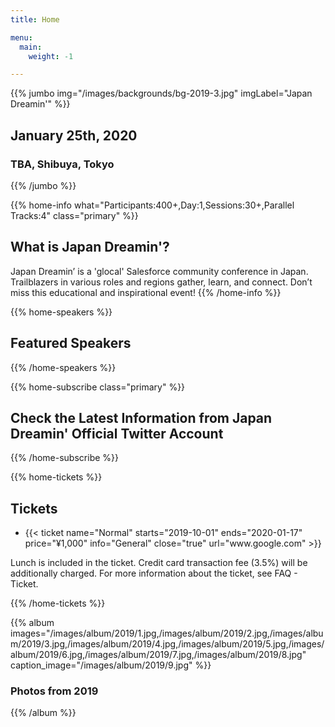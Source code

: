 ```yaml
---
title: Home

menu:
  main:
    weight: -1

---
```


{{% jumbo img="/images/backgrounds/bg-2019-3.jpg" imgLabel="Japan Dreamin'" %}}

## January 25th, 2020
### TBA, Shibuya, Tokyo

<!--
 <a class="btn primary btn-lg" style="margin-top: 1em;" href="CALL_FOR_SPONSOR_URL" target="_blank">Become a sponsor</a> 
 -->

<!--
<a class="btn primary btn-lg" href="CALL_FOR_SPEAKERS_URL">
    <svg class="icon icon-cfp"><use xlink:href="#cfp"></use></svg>Submit a presentation
</a>
-->

{{% /jumbo %}}



{{% home-info what="Participants:400+,Day:1,Sessions:30+,Parallel Tracks:4" class="primary" %}}
## What is Japan Dreamin'?

Japan Dreamin’ is a 'glocal' Salesforce community conference in Japan. Trailblazers in various roles and regions gather, learn, and connect. Don’t miss this educational and inspirational event!
{{% /home-info %}}


<!-- {{< youtube-section link="YOUTUBE_ID" title="Watch 2019 best moments" class="" >}} -->

<!-- ... -->



{{% home-speakers %}}
## Featured Speakers

<!--
{{< button-link label="Submit a presentation"
                url="CALL_FOR_SPEAKERS_URL"
                icon="cfp" >}}
--> 
<!--
{{< button-link label="See all speakers"
                url="./speakers"
                icon="right" >}}
-->

{{% /home-speakers %}}


<!-- ... -->

{{% home-subscribe  class="primary" %}}

## Check the Latest Information from Japan Dreamin' Official Twitter Account

{{% /home-subscribe %}}

<!-- ... -->

{{% home-tickets %}}
## Tickets
<!--
<a class="btn primary" href="TICKET_URL" target="_blank"><svg class="icon icon-cfp"><use xlink:href="#ticket"></use></svg>Ticketing</a>
-->

<ul>
<li>{{< ticket name="Normal"
           starts="2019-10-01"
           ends="2020-01-17"
           price="¥1,000"
           info="General"
           close="true"
           url="www.google.com" >}}</li>
</ul>

Lunch is included in the ticket. Credit card transaction fee (3.5%) will be additionally charged. For more information about the ticket, see FAQ - Ticket.

{{% /home-tickets %}}


<!-- ... -->

<!-- 
{{% home-location
    image="/images/map.jpg"
    address=""
    latitude=""
    longitude="" %}}

## The venue

### Location Name

Location Description

{{% /home-location %}}
-->

<!-- ... -->

{{% album images="/images/album/2019/1.jpg,/images/album/2019/2.jpg,/images/album/2019/3.jpg,/images/album/2019/4.jpg,/images/album/2019/5.jpg,/images/album/2019/6.jpg,/images/album/2019/7.jpg,/images/album/2019/8.jpg" caption_image="/images/album/2019/9.jpg" %}}

### Photos from 2019

<!--
<a class="btn primary" target="_blank" rel="noopener" href="ALBUM_URL">
    See all photos
    {{% icon "right" %}}
</a>
-->

{{% /album  %}}

<!-- ... --> 

<!--
{{% partners categories="platinium,gold,startup,soutien,communautes" %}}
## Partners <a class="btn primary btn-lg" style="margin-top: 1em;" href="CALL_FOR_SPEAKERS_URL" target="_blank">Become a sponsor</a>

{{% /partners %}}
-->
